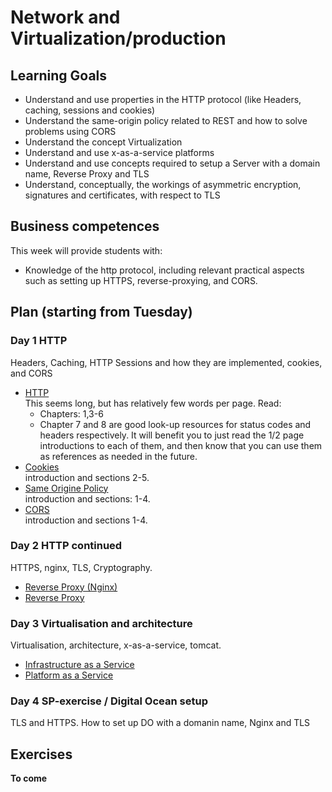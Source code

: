 # Network and Virtualization/production

## Learning Goals
  * Understand and use properties in the HTTP protocol (like Headers, caching,
    sessions and cookies)
  * Understand the same-origin policy related to REST and how to solve problems
    using CORS
  * Understand the concept Virtualization 
  * Understand and use x-as-a-service platforms
  * Understand and use concepts required to setup a Server with a domain name,
    Reverse Proxy and TLS 
  * Understand, conceptually, the workings of asymmetric encryption, signatures
    and certificates, with respect to TLS

## Business competences
This week will provide students with:
  * Knowledge of the http protocol, including relevant practical aspects such as
    setting up HTTPS, reverse-proxying, and CORS.

## Plan (starting from Tuesday)

### Day 1 HTTP
Headers, Caching, HTTP Sessions and how they are implemented, cookies, and CORS

- [HTTP](http://www.tutorialspoint.com/http/http_tutorial.pdf)  
  This seems long, but has relatively few words per page. Read:
    * Chapters: 1,3-6  
    * Chapter 7 and 8 are good look-up resources for status codes and headers
      respectively. It will benefit you to just read the 1/2 page introductions
      to each of them, and then know that you can use them as references as
      needed in the future.
- [Cookies](https://en.wikipedia.org/wiki/HTTP_cookie)  
  introduction and sections 2-5.
- [Same Origine Policy](https://en.wikipedia.org/wiki/Same-origin_policy)  
  introduction and sections: 1-4.
- [CORS](https://en.wikipedia.org/wiki/Cross-origin_resource_sharing)  
  introduction and sections 1-4.
<!--
- [Slides](https://efif.sharepoint.com/sites/cph/Lyngby/_layouts/15/guestaccess.aspx?docid=05f956c9304fe4b3b9ef5e626ce1df3bd&authkey=AfFUG-AXhD79TJgI9sDhnxY)
  introduction and sections 1-4.
  -->

### Day 2 HTTP continued
HTTPS, nginx, TLS, Cryptography.
- [Reverse Proxy (Nginx)](https://www.nginx.com/resources/glossary/reverse-proxy-server/)
- [Reverse Proxy](https://en.wikipedia.org/wiki/Reverse_proxy)
<!--
- [Slides - Security](https://efif.sharepoint.com/sites/cph/Lyngby/_layouts/15/guestaccess.aspx?docid=05cfcb6e243cb42df92f8371a2309df51&authkey=AcelND1RJpsVizwj29ihBSI)
- [Slides - Virtualisering og "Skyen"](https://efif.sharepoint.com/sites/cph/Lyngby/_layouts/15/guestaccess.aspx?docid=0f6157ac2da914f33ab1d46c082764c4f&authkey=AYcPnc2BWhlLoHiYvqKhmIw)
-->

### Day 3 Virtualisation and architecture
Virtualisation, architecture, x-as-a-service, tomcat.

- [Infrastructure as a Service](https://www.ibm.com/developerworks/cloud/library/cl-cloudservices1iaas/index.html)
- [Platform as a Service](https://www.ibm.com/developerworks/cloud/library/cl-cloudservices2paas/index.html)

### Day 4 SP-exercise / Digital Ocean setup
TLS and HTTPS. How to set up DO with a domanin name, Nginx and TLS


## Exercises 
**To come**

<!--
| Level | Expectation |
| ------ | ----------- |
| Green | Ex1.1-5 Ex2.1-2, Ex2.4 Ex2.5 (except c) Ex3|
| Yellow | Ex1.6 Ex2.3 (except d.3) Ex2.5.c.1|
| Red | Ex1.7 Ex2.3.d Ex2.5.c.2|

  * [Day-1](https://docs.google.com/document/d/1OjKW7PGWn231x4mWqhDNtBqTfZGlrS7a21io--BnGLA/edit?usp=sharing)
  * [Day-2](https://docs.google.com/document/d/139JaYYO1y8S4ghWfkvBJlJji6nKZq6RqEQ35yQIkwtw/edit?usp=sharing)
  * [Day-3 (Java Socket Programming](https://docs.google.com/document/d/1q2gcCyZKuPPhJOq83k5EPGaarVFUjXktNf-6BFWFl00/edit?usp=sharing)
  * [Setup your Droplet (and leave it running until after the exam) as explained
    here](https://docs.google.com/document/d/1dhdOmyrq2JQc-MxIgn-IsSq3if1crjPbgeFLy7vmWcw/edit)
-->

